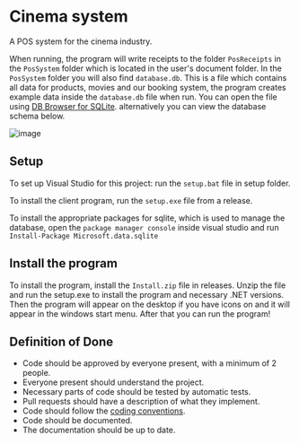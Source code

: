 # Cinema system
A POS system for the cinema industry.

When running, the program will write receipts to the folder `PosReceipts` in the `PosSystem` folder which is located in the user's document folder.
In the `PosSystem` folder you will also find `database.db`. This is a file which contains all data for products, movies and our booking system, the program creates example data inside the `database.db` file when run. You can open the file using [DB Browser for SQLite](https://sqlitebrowser.org/dl/). alternatively you can view the database schema below.

![image](https://user-images.githubusercontent.com/111983315/215113271-4475040a-a565-4772-bf2d-b321119c4297.png)

## Setup
To set up Visual Studio for this project: run the `setup.bat` file in setup folder.

To install the client program, run the `setup.exe` file from a release.

To install the appropriate packages for sqlite, which is used to manage the database, open the `package manager console` inside visual studio and run `Install-Package Microsoft.data.sqlite`

## Install the program
To install the program, install the `Install.zip` file in releases.
Unzip the file and run the setup.exe to install the program and necessary .NET versions.
Then the program will appear on the desktop if you have icons on and it will appear in the windows start menu.
After that you can run the program!

## Definition of Done
- Code should be approved by everyone present, with a minimum of 2 people.
- Everyone present should understand the project.
- Necessary parts of code should be tested by automatic tests.
- Pull requests should have a description of what they implement.
- Code should follow the [coding conventions](https://learn.microsoft.com/en-us/dotnet/csharp/fundamentals/coding-style/coding-conventions).
- Code should be documented.
- The documentation should be up to date.
